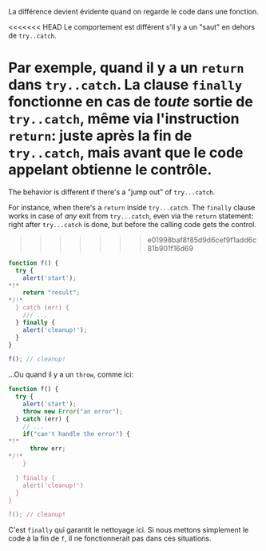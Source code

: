 La différence devient évidente quand on regarde le code dans une fonction.

<<<<<<< HEAD
Le comportement est différent s'il y a un "saut" en dehors de `try..catch`.

Par exemple, quand il y a un `return` dans `try..catch`. La clause `finally` fonctionne en cas de *toute* sortie de` try..catch`, même via l'instruction `return`: juste après la fin de `try..catch`, mais avant que le code appelant obtienne le contrôle.
=======
The behavior is different if there's a "jump out" of `try...catch`.

For instance, when there's a `return` inside `try...catch`. The `finally` clause works in case of *any* exit from `try...catch`, even via the `return` statement: right after `try...catch` is done, but before the calling code gets the control.
>>>>>>> e01998baf8f85d9d6cef9f1add6c81b901f16d69

```js run
function f() {
  try {
    alert('start');
*!*
    return "result";
*/!*
  } catch (err) {
    /// ...
  } finally {
    alert('cleanup!');
  }
}

f(); // cleanup!
```

...Ou quand il y a un `throw`, comme ici:

```js run
function f() {
  try {
    alert('start');
    throw new Error("an error");
  } catch (err) {
    // ...
    if("can't handle the error") {
*!*
      throw err;
*/!*
    }

  } finally {
    alert('cleanup!')
  }
}

f(); // cleanup!
```

C'est `finally` qui garantit le nettoyage ici. Si nous mettons simplement le code à la fin de `f`, il ne fonctionnerait pas dans ces situations.

